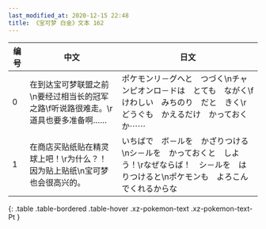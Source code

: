 ```yaml
---
last_modified_at: 2020-12-15 22:48
title: 《宝可梦 白金》文本 162
---
```

| 编号 | 中文 | 日文 |
| ---- | ---- | ---- |
| 0 | 在到达宝可梦联盟之前\n要经过相当长的冠军之路\f听说路很难走。\r道具也要多准备啊…… | ポケモンリ－グへと　つづく\nチャンピオンロ－ドは　とても　ながく\fけわしい　みちのり　だと　きく\rどうぐも　かえるだけ　かっておくか⋯⋯ |
| 1 | 在商店买贴纸贴在精灵球上吧！\r为什么？！因为贴上贴纸\n宝可梦也会很高兴的。 | いちばで　ボ－ルを　かざりつける\nシ－ルを　かっておくと　しよう！\rなぜならば！　シ－ルを　はりつけると\nポケモンも　よろこんでくれるからな |
{: .table .table-bordered .table-hover .xz-pokemon-text .xz-pokemon-text-Pt }